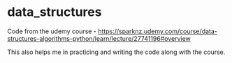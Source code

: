 # data_structures

Code from the udemy course - https://sparknz.udemy.com/course/data-structures-algorithms-python/learn/lecture/27741196#overview

This also helps me in practicing and writing the code along with the course. 
